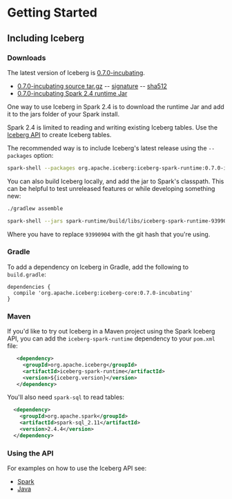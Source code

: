 <!--
 - Licensed to the Apache Software Foundation (ASF) under one or more
 - contributor license agreements.  See the NOTICE file distributed with
 - this work for additional information regarding copyright ownership.
 - The ASF licenses this file to You under the Apache License, Version 2.0
 - (the "License"); you may not use this file except in compliance with
 - the License.  You may obtain a copy of the License at
 -
 -   http://www.apache.org/licenses/LICENSE-2.0
 -
 - Unless required by applicable law or agreed to in writing, software
 - distributed under the License is distributed on an "AS IS" BASIS,
 - WITHOUT WARRANTIES OR CONDITIONS OF ANY KIND, either express or implied.
 - See the License for the specific language governing permissions and
 - limitations under the License.
 -->

# Getting Started

## Including Iceberg 

### Downloads

The latest version of Iceberg is [0.7.0-incubating](https://github.com/apache/incubator-iceberg/releases/tag/apache-iceberg-0.7.0-incubating).

* [0.7.0-incubating source tar.gz](https://www.apache.org/dyn/closer.cgi/incubator/iceberg/apache-iceberg-0.7.0-incubating/apache-iceberg-0.7.0-incubating.tar.gz) -- [signature](https://dist.apache.org/repos/dist/release/incubator/iceberg/apache-iceberg-0.7.0-incubating/apache-iceberg-0.7.0-incubating.tar.gz.asc) -- [sha512](https://dist.apache.org/repos/dist/release/incubator/iceberg/apache-iceberg-0.7.0-incubating/apache-iceberg-0.7.0-incubating.tar.gz.sha512)
* [0.7.0-incubating Spark 2.4 runtime Jar](https://search.maven.org/remotecontent?filepath=org/apache/iceberg/iceberg-spark-runtime/0.7.0-incubating/iceberg-spark-runtime-0.7.0-incubating.jar)

One way to use Iceberg in Spark 2.4 is to download the runtime Jar and add it to the jars folder of your Spark install.

Spark 2.4 is limited to reading and writing existing Iceberg tables. Use the [Iceberg API](../api) to create Iceberg tables.

The recommended way is to include Iceberg's latest release using the `--packages` option:
```sh
spark-shell --packages org.apache.iceberg:iceberg-spark-runtime:0.7.0-incubating
```

You can also build Iceberg locally, and add the jar to Spark's classpath. This can be helpful to test unreleased features or while developing something new:

```sh
./gradlew assemble

spark-shell --jars spark-runtime/build/libs/iceberg-spark-runtime-93990904.jar
```

Where you have to replace `93990904` with the git hash that you're using.

### Gradle
To add a dependency on Iceberg in Gradle, add the following to `build.gradle`:
```
dependencies {
  compile 'org.apache.iceberg:iceberg-core:0.7.0-incubating'
}
```

### Maven 
If you'd like to try out Iceberg in a Maven project using the Spark Iceberg API, you can add the `iceberg-spark-runtime` dependency to your `pom.xml` file:
```xml
   <dependency>
     <groupId>org.apache.iceberg</groupId>
     <artifactId>iceberg-spark-runtime</artifactId>
     <version>${iceberg.version}</version>
   </dependency>
```

You'll also need `spark-sql` to read tables:
```xml
  <dependency> 
    <groupId>org.apache.spark</groupId>
    <artifactId>spark-sql_2.11</artifactId>
    <version>2.4.4</version>
  </dependency>
```

### Using the API 
For examples on how to use the Iceberg API see:

- [Spark](api-quickstart.md)
- [Java](java-api-quickstart.md)
